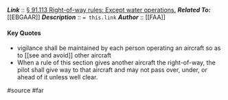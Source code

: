 ***Link***      :: [§ 91.113 Right-of-way rules: Except water operations.](https://www.ecfr.gov/current/title-14/chapter-I/subchapter-F/part-91/subpart-B/subject-group-ECFRe4c59b5f5506932/section-91.113)
***Related To:*** [[EBGAAR]]
***Description***      :: `= this.link`
***Author*** :: [[FAA]]

#### Key Quotes
* vigilance shall be maintained by each person operating an aircraft so as to [[see and avoid]] other aircraft
* When a rule of this section gives another aircraft the right-of-way, the pilot shall give way to that aircraft and may not pass over, under, or ahead of it unless well clear.

#source #far